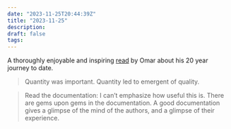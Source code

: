 ```yaml
---
date: "2023-11-25T20:44:39Z"
title: "2023-11-25"
description:
draft: false
tags:
---
```


A thoroughly enjoyable and inspiring [read](https://blog.osm-ai.net/thinking/2023/10/26/novice-mistakes.html) by Omar about his 20 year journey to date.

> Quantity was important. Quantity led to emergent of quality.

> Read the documentation: I can’t emphasize how useful this is. There are gems upon gems in the documentation. A good documentation gives a glimpse of the mind of the authors, and a glimpse of their experience.
